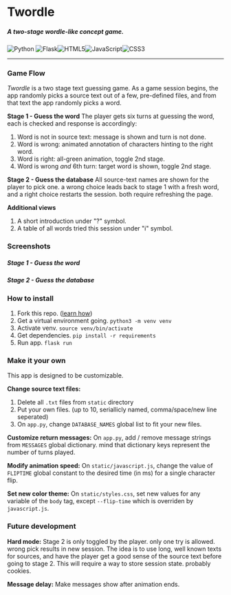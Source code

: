 # Twordle
##### A two-stage wordle-like concept game.
![Python](https://img.shields.io/badge/python-3670A0?style=for-the-badge&logo=python&logoColor=ffdd54)	![Flask](https://img.shields.io/badge/flask-%23000.svg?style=for-the-badge&logo=flask&logoColor=white)![HTML5](https://img.shields.io/badge/html5-%23E34F26.svg?style=for-the-badge&logo=html5&logoColor=white)![JavaScript](https://img.shields.io/badge/javascript-%23323330.svg?style=for-the-badge&logo=javascript&logoColor=%23F7DF1E)![CSS3](https://img.shields.io/badge/css3-%231572B6.svg?style=for-the-badge&logo=css3&logoColor=white)

---

### Game Flow
*Twordle* is a two stage text guessing game.
As a game session begins, the app randomly picks a source text out of a few,  pre-defined files, and from that text the app randomly picks a word.

**Stage 1 - Guess the word**
The player gets six turns at guessing the word, each is checked and response is accordingly:
1. Word is not in source text: message is shown and turn is not done.
2. Word is wrong: animated annotation of characters hinting to the right word.
3. Word is right: all-green animation, toggle 2nd stage.
4. Word is wrong *and* 6th turn: target word is shown, toggle 2nd stage. 

**Stage 2 - Guess the database**
All source-text names are shown for the player to pick one.
a wrong choice leads back to stage 1 with a fresh word, and a right choice restarts the session. both require refreshing the page.

**Additional views**
1. A short introduction under "?" symbol.
2. A table of all words tried this session under "i" symbol.

### Screenshots

##### Stage 1 - Guess the word

[](https://github.com/urivinter/Twordle/blob/main/static/screenshot0.jpg)

##### Stage 2 - Guess the database

### How to install
1. Fork this repo. ([learn how](https://docs.github.com/en/get-started/quickstart/fork-a-repo))
2. Get a virtual environment going. ```python3 -m venv venv```
3. Activate venv. ```source venv/bin/activate```
4. Get dependencies. ```pip install -r requirements```
5. Run app. ```flask run```
 
### Make it your own
This app is designed to be customizable.

**Change source text files:**
1. Delete all ```.txt``` files from ```static``` directory
2. Put your own files. (up to 10, seriallicly named, comma/space/new line seperated)
3. On ```app.py```, change ```DATABASE_NAMES``` global list to fit your new files. 

**Customize return messages:**
On ```app.py```, add / remove message strings from ```MESSAGES``` global dictionary. mind that dictionary keys represent the number of turns played.

**Modify animation speed:**
On ```static/javascript.js```, change the value of ```FLIPTIME``` global constant to the desired time (in ms) for a single character flip.

**Set new color theme:**
On ```static/styles.css```, set new values for any variable of the ```body``` tag, except ```--flip-time``` which is overriden by ```javascript.js```.

### Future development

**Hard mode:**
Stage 2 is only toggled by the player. only one try is allowed.
wrong pick results in new session.
The idea is to use long, well known texts for sources, and have the player get a good sense of the source text before going to stage 2.
This will require a way to store session state. probably cookies.

**Message delay:**
Make messages show after animation ends.
